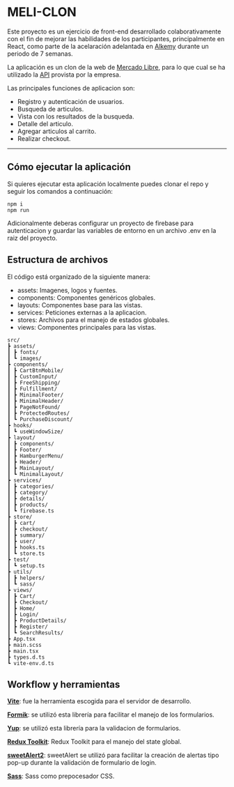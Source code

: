# MELI-CLON

Este proyecto es un ejercicio de front-end desarrollado colaborativamente con el fin de mejorar las habilidades de los participantes, principalmente en React, como parte de la acelaración adelantada en [Alkemy](https://www.alkemy.org/) durante un periodo de 7 semanas.

La aplicación es un clon de la web de [Mercado Libre](https://www.mercadolibre.com.co/), para lo que cual se ha utilizado la [API](https://developers.mercadolibre.com.ar/) provista por la empresa.

Las principales funciones de aplicacion son:

- Registro y autenticación de usuarios.
- Busqueda de articulos.
- Vista con los resultados de la busqueda.
- Detalle del articulo.
- Agregar articulos al carrito.
- Realizar checkout.

---

## Cómo ejecutar la aplicación

Si quieres ejecutar esta aplicación localmente puedes clonar el repo y seguir los comandos a continuación:

```
npm i
npm run
```

Adicionalmente deberas configurar un proyecto de firebase para autenticacion y guardar las variables de entorno en un archivo .env en la raiz del proyecto.

## Estructura de archivos

El código está organizado de la siguiente manera:

- assets: Imagenes, logos y fuentes.
- components: Componentes genéricos globales.
- layouts: Componentes base para las vistas.
- services: Peticiones externas a la aplicacion.
- stores: Archivos para el manejo de estados globales.
- views: Componentes principales para las vistas.

```
src/
┣ assets/
┃ ┣ fonts/
┃ ┗ images/
┣ components/
┃ ┣ CartBtnMobile/
┃ ┣ CustomInput/
┃ ┣ FreeShipping/
┃ ┣ Fulfillment/
┃ ┣ MinimalFooter/
┃ ┣ MinimalHeader/
┃ ┣ PageNotFound/
┃ ┣ ProtectedRoutes/
┃ ┗ PurchaseDiscount/
┣ hooks/
┃ ┗ useWindowSize/
┣ layout/
┃ ┣ components/
┃ ┣ Footer/
┃ ┣ HamburgerMenu/
┃ ┣ Header/
┃ ┣ MainLayout/
┃ ┗ MinimalLayout/
┣ services/
┃ ┣ categories/
┃ ┣ category/
┃ ┣ details/
┃ ┣ products/
┃ ┗ firebase.ts
┣ store/
┃ ┣ cart/
┃ ┣ checkout/
┃ ┣ summary/
┃ ┣ user/
┃ ┣ hooks.ts
┃ ┗ store.ts
┣ test/
┃ ┗ setup.ts
┣ utils/
┃ ┣ helpers/
┃ ┗ sass/
┣ views/
┃ ┣ Cart/
┃ ┣ Checkout/
┃ ┣ Home/
┃ ┣ Login/
┃ ┣ ProductDetails/
┃ ┣ Register/
┃ ┗ SearchResults/
┣ App.tsx
┣ main.scss
┣ main.tsx
┣ types.d.ts
┗ vite-env.d.ts
```

## Workflow y herramientas

**[Vite](https://vitejs.dev/)**: fue la herramienta escogida para el servidor de desarrollo.

**[Formik](https://formik.org/)**: se utilizó esta librería para facilitar el manejo de los formularios.

**[Yup](https://github.com/jquense/yup)**: se utilizó esta librería para la validacion de formularios.

**[Redux Toolkit](https://redux-toolkit.js.org/)**: Redux Toolkit para el manejo del state global.

**[sweetAlert2](https://sweetalert2.github.io/)**: sweetAlert se utilizó para facilitar la creación de alertas tipo pop-up durante la validación de formulario de login.

**[Sass](https://sass-lang.com/)**: Sass como prepocesador CSS.
